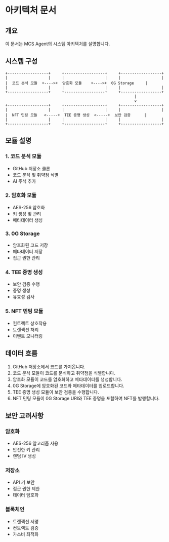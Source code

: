 # 아키텍처 문서

## 개요

이 문서는 MCS Agent의 시스템 아키텍처를 설명합니다.

## 시스템 구성

```
+------------------+     +------------------+     +------------------+
|                  |     |                  |     |                  |
|  코드 분석 모듈  +---->+  암호화 모듈    +---->+  0G Storage     |
|                  |     |                  |     |                  |
+------------------+     +------------------+     +------------------+
                                                         |
                                                         v
+------------------+     +------------------+     +------------------+
|                  |     |                  |     |                  |
|  NFT 민팅 모듈   <-----+  TEE 증명 생성  <-----+  보안 검증      |
|                  |     |                  |     |                  |
+------------------+     +------------------+     +------------------+
```

## 모듈 설명

### 1. 코드 분석 모듈
- GitHub 저장소 클론
- 코드 분석 및 취약점 식별
- AI 주석 추가

### 2. 암호화 모듈
- AES-256 암호화
- 키 생성 및 관리
- 메타데이터 생성

### 3. 0G Storage
- 암호화된 코드 저장
- 메타데이터 저장
- 접근 권한 관리

### 4. TEE 증명 생성
- 보안 검증 수행
- 증명 생성
- 유효성 검사

### 5. NFT 민팅 모듈
- 컨트랙트 상호작용
- 트랜잭션 처리
- 이벤트 모니터링

## 데이터 흐름

1. GitHub 저장소에서 코드를 가져옵니다.
2. 코드 분석 모듈이 코드를 분석하고 취약점을 식별합니다.
3. 암호화 모듈이 코드를 암호화하고 메타데이터를 생성합니다.
4. 0G Storage에 암호화된 코드와 메타데이터를 업로드합니다.
5. TEE 증명 생성 모듈이 보안 검증을 수행합니다.
6. NFT 민팅 모듈이 0G Storage URI와 TEE 증명을 포함하여 NFT를 발행합니다.

## 보안 고려사항

### 암호화
- AES-256 알고리즘 사용
- 안전한 키 관리
- 랜덤 IV 생성

### 저장소
- API 키 보안
- 접근 권한 제한
- 데이터 암호화

### 블록체인
- 트랜잭션 서명
- 컨트랙트 검증
- 가스비 최적화 